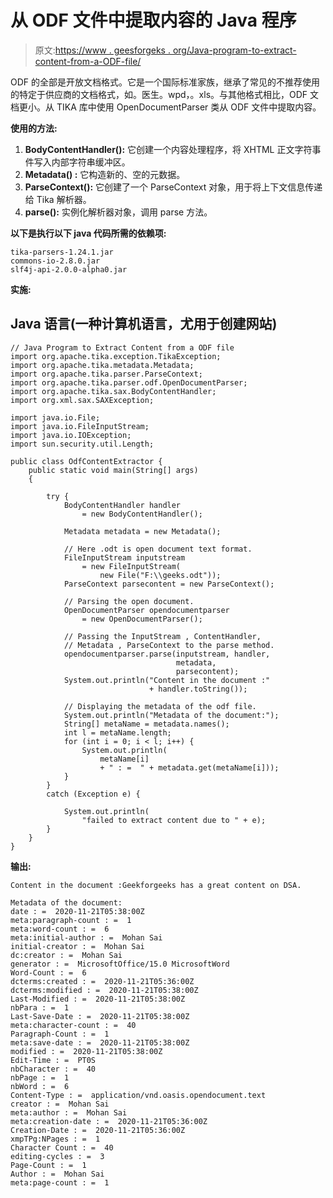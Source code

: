 # 从 ODF 文件中提取内容的 Java 程序

> 原文:[https://www . geesforgeks . org/Java-program-to-extract-content-from-a-ODF-file/](https://www.geeksforgeeks.org/java-program-to-extract-content-from-a-odf-file/)

ODF 的全部是开放文档格式。它是一个国际标准家族，继承了常见的不推荐使用的特定于供应商的文档格式，如。医生。wpd，。xls。与其他格式相比，ODF 文档更小。从 TIKA 库中使用 OpenDocumentParser 类从 ODF 文件中提取内容。

**使用的方法:**

1.  **BodyContentHandler():** 它创建一个内容处理程序，将 XHTML 正文字符事件写入内部字符串缓冲区。
2.  **Metadata() :** 它构造新的、空的元数据。
3.  **ParseContext():** 它创建了一个 ParseContext 对象，用于将上下文信息传递给 Tika 解析器。
4.  **parse():** 实例化解析器对象，调用 parse 方法。

**以下是执行以下 java 代码所需的依赖项:**

```
tika-parsers-1.24.1.jar
commons-io-2.8.0.jar
slf4j-api-2.0.0-alpha0.jar
```

**实施:**

## Java 语言(一种计算机语言，尤用于创建网站)

```
// Java Program to Extract Content from a ODF file
import org.apache.tika.exception.TikaException;
import org.apache.tika.metadata.Metadata;
import org.apache.tika.parser.ParseContext;
import org.apache.tika.parser.odf.OpenDocumentParser;
import org.apache.tika.sax.BodyContentHandler;
import org.xml.sax.SAXException;

import java.io.File;
import java.io.FileInputStream;
import java.io.IOException;
import sun.security.util.Length;

public class OdfContentExtractor {
    public static void main(String[] args)
    {

        try {
            BodyContentHandler handler
                = new BodyContentHandler();

            Metadata metadata = new Metadata();

            // Here .odt is open document text format.
            FileInputStream inputstream
                = new FileInputStream(
                    new File("F:\\geeks.odt"));
            ParseContext parsecontent = new ParseContext();

            // Parsing the open document.
            OpenDocumentParser opendocumentparser
                = new OpenDocumentParser();

            // Passing the InputStream , ContentHandler,
            // Metadata , ParseContext to the parse method.
            opendocumentparser.parse(inputstream, handler,
                                     metadata,
                                     parsecontent);
            System.out.println("Content in the document :"
                               + handler.toString());

            // Displaying the metadata of the odf file.
            System.out.println("Metadata of the document:");
            String[] metaName = metadata.names();
            int l = metaName.length;
            for (int i = 0; i < l; i++) {
                System.out.println(
                    metaName[i]
                    + " : =  " + metadata.get(metaName[i]));
            }
        }
        catch (Exception e) {

            System.out.println(
                "failed to extract content due to " + e);
        }
    }
}
```

**输出:**

```
Content in the document :Geekforgeeks has a great content on DSA.

Metadata of the document:
date : =  2020-11-21T05:38:00Z
meta:paragraph-count : =  1
meta:word-count : =  6
meta:initial-author : =  Mohan Sai
initial-creator : =  Mohan Sai
dc:creator : =  Mohan Sai
generator : =  MicrosoftOffice/15.0 MicrosoftWord
Word-Count : =  6
dcterms:created : =  2020-11-21T05:36:00Z
dcterms:modified : =  2020-11-21T05:38:00Z
Last-Modified : =  2020-11-21T05:38:00Z
nbPara : =  1
Last-Save-Date : =  2020-11-21T05:38:00Z
meta:character-count : =  40
Paragraph-Count : =  1
meta:save-date : =  2020-11-21T05:38:00Z
modified : =  2020-11-21T05:38:00Z
Edit-Time : =  PT0S
nbCharacter : =  40
nbPage : =  1
nbWord : =  6
Content-Type : =  application/vnd.oasis.opendocument.text
creator : =  Mohan Sai
meta:author : =  Mohan Sai
meta:creation-date : =  2020-11-21T05:36:00Z
Creation-Date : =  2020-11-21T05:36:00Z
xmpTPg:NPages : =  1
Character Count : =  40
editing-cycles : =  3
Page-Count : =  1
Author : =  Mohan Sai
meta:page-count : =  1
```
